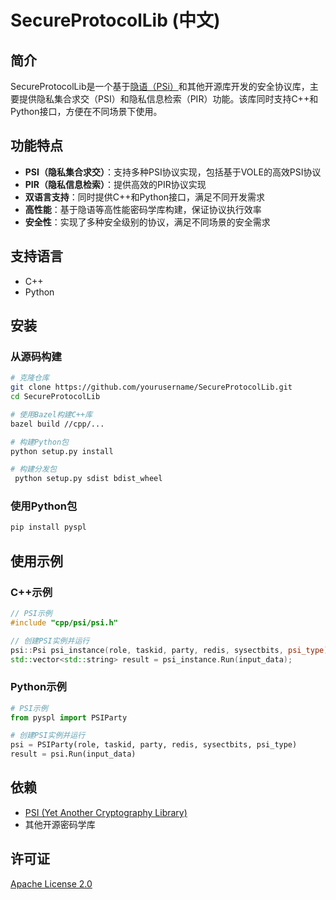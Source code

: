 # SecureProtocolLib (中文)

## 简介

SecureProtocolLib是一个基于[隐语（PSi）](https://github.com/secretflow/psi)和其他开源库开发的安全协议库，主要提供隐私集合求交（PSI）和隐私信息检索（PIR）功能。该库同时支持C++和Python接口，方便在不同场景下使用。

## 功能特点

- **PSI（隐私集合求交）**：支持多种PSI协议实现，包括基于VOLE的高效PSI协议
- **PIR（隐私信息检索）**：提供高效的PIR协议实现
- **双语言支持**：同时提供C++和Python接口，满足不同开发需求
- **高性能**：基于隐语等高性能密码学库构建，保证协议执行效率
- **安全性**：实现了多种安全级别的协议，满足不同场景的安全需求

## 支持语言

- C++
- Python

## 安装

### 从源码构建

```bash
# 克隆仓库
git clone https://github.com/yourusername/SecureProtocolLib.git
cd SecureProtocolLib

# 使用Bazel构建C++库
bazel build //cpp/...

# 构建Python包
python setup.py install

# 构建分发包
 python setup.py sdist bdist_wheel
```

### 使用Python包

```bash
pip install pyspl
```

## 使用示例

### C++示例

```cpp
// PSI示例
#include "cpp/psi/psi.h"

// 创建PSI实例并运行
psi::Psi psi_instance(role, taskid, party, redis, sysectbits, psi_type);
std::vector<std::string> result = psi_instance.Run(input_data);
```

### Python示例

```python
# PSI示例
from pyspl import PSIParty

# 创建PSI实例并运行
psi = PSIParty(role, taskid, party, redis, sysectbits, psi_type)
result = psi.Run(input_data)
```

## 依赖

- [PSI (Yet Another Cryptography Library)](https://github.com/secretflow/psi)
- 其他开源密码学库

## 许可证

[Apache License 2.0](LICENSE)